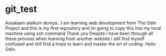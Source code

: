 # git_test
Assalaam alaikum duniya.. I am learning web devolopment from The Odin Project 
and this is my first repository and im going to copy this into my local machine using ssh command 
Thank you
Despite i have been through all these process when learning from another website i still find myself confused and still find a hope to learn and master the art of coding.
Hello Odin.